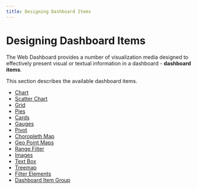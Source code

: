 ```yaml
---
title: Designing Dashboard Items
---
```

# Designing Dashboard Items
The Web Dashboard provides a number of visualization media designed to effectively present visual or textual information in a dashboard - **dashboard items**.

This section describes the available dashboard items.
* [Chart](../../../dashboard-for-web/articles/web-dashboard-designer-mode/designing-dashboard-items/chart.md)
* [Scatter Chart](../../../dashboard-for-web/articles/web-dashboard-designer-mode/designing-dashboard-items/scatter-chart.md)
* [Grid](../../../dashboard-for-web/articles/web-dashboard-designer-mode/designing-dashboard-items/grid.md)
* [Pies](../../../dashboard-for-web/articles/web-dashboard-designer-mode/designing-dashboard-items/pies.md)
* [Cards](../../../dashboard-for-web/articles/web-dashboard-designer-mode/designing-dashboard-items/cards.md)
* [Gauges](../../../dashboard-for-web/articles/web-dashboard-designer-mode/designing-dashboard-items/gauges.md)
* [Pivot](../../../dashboard-for-web/articles/web-dashboard-designer-mode/designing-dashboard-items/pivot.md)
* [Choropleth Map](../../../dashboard-for-web/articles/web-dashboard-designer-mode/designing-dashboard-items/choropleth-map.md)
* [Geo Point Maps](../../../dashboard-for-web/articles/web-dashboard-designer-mode/designing-dashboard-items/geo-point-maps.md)
* [Range Filter](../../../dashboard-for-web/articles/web-dashboard-designer-mode/designing-dashboard-items/range-filter.md)
* [Images](../../../dashboard-for-web/articles/web-dashboard-designer-mode/designing-dashboard-items/images.md)
* [Text Box](../../../dashboard-for-web/articles/web-dashboard-designer-mode/designing-dashboard-items/text-box.md)
* [Treemap](../../../dashboard-for-web/articles/web-dashboard-designer-mode/designing-dashboard-items/treemap.md)
* [Filter Elements](../../../dashboard-for-web/articles/web-dashboard-designer-mode/designing-dashboard-items/filter-elements.md)
* [Dashboard Item Group](../../../dashboard-for-web/articles/web-dashboard-designer-mode/designing-dashboard-items/dashboard-item-group.md)